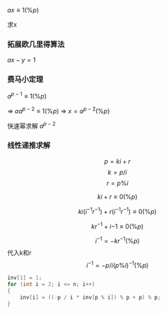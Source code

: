 $ax\equiv1 (\%p)$  

求x

### 拓展欧几里得算法

$ax-y=1$ 

### 费马小定理

$a^{p-1}\equiv1(\%p)$  

$\Rightarrow$  $aa^{p-2}\equiv1(\%p)$      $\Rightarrow$   $x=a^{p-2}(\%p)$ 

快速幂求解 $a^{p-2}$

### 线性递推求解

$$p=ki+r $$$$  k=p/i $$$$ r=p\%i$$

$$ki+r\equiv0(\%p)$$

$$ki(i^{-1}r^{-1})+r(i^{-1}r^{-1})\equiv0(\%p)$$

$$kr^{-1}+i{-1}\equiv0(\%p)$$

$$i^{-1}=-kr^{-1}(\%p)$$
代入k和r
$$i^{-1}=-p/i(p\%i)^{-1}(\%p)$$


```c++
inv[1] = 1;
for (int i = 2; i <= n; i++)
{
	inv[i] = ((-p / i * inv[p % i]) % p + p) % p;
}
```